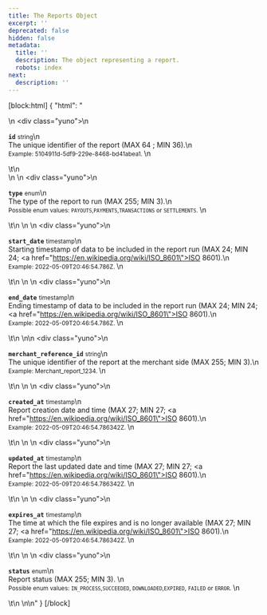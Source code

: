 ```yaml
---
title: The Reports Object
excerpt: ''
deprecated: false
hidden: false
metadata:
  title: ''
  description: The object representing a report.
  robots: index
next:
  description: ''
---
```

[block:html]
{
  "html": "<div>\n  <div class=\"yuno\">\n    <p><strong><code>id</code></strong> <small>string</small>\n      <br/>The unique identifier of the report (MAX 64 ; MIN 36).\n      <br/><small> Example: 5104911d-5df9-229e-8468-bd41abea1. </small>\n    </p>\t\n  </div>\n  \n  <div class=\"yuno\">\n    <p><strong><code>type</code></strong> <small>enum</small>\n      <br/>The type of the report to run (MAX 255; MIN 3).\n      <br/><small> Possible enum values: <code>PAYOUTS</code>,<code>PAYMENTS</code>,<code>TRANSACTIONS</code> or <code>SETTLEMENTS</code>. </small>\n    </p>\t\n  </div>\n  \n  <div class=\"yuno\">\n    <p><strong><code>start_date</code></strong> <small>timestamp</small>\n      <br/>Starting timestamp of data to be included in the report run (MAX 24; MIN 24; <a href=\"https://en.wikipedia.org/wiki/ISO_8601\">ISO 8601</a>).\n      <br/><small> Example: 2022-05-09T20:46:54.786Z. </small>\n    </p>\t\n  </div>\n  \n  <div class=\"yuno\">\n    <p><strong><code>end_date</code></strong> <small>timestamp</small>\n      <br/>Ending timestamp of data to be included in the report run (MAX 24; MIN 24; <a href=\"https://en.wikipedia.org/wiki/ISO_8601\">ISO 8601</a>).\n      <br/><small> Example: 2022-05-09T20:46:54.786Z. </small>\n    </p>\t\n  </div>\n\n  <div class=\"yuno\">\n    <p><strong><code>merchant_reference_id</code></strong> <small>string</small>\n      <br/>The unique identifier of the report at the merchant side (MAX 255; MIN 3).\n      <br/><small> Example: Merchant_report_1234. </small>\n</p>\t\n  </div>\n  \n  <div class=\"yuno\">\n    <p><strong><code>created_at</code></strong> <small>timestamp</small>\n      <br/>Report creation date and time (MAX 27; MIN 27; <a href=\"https://en.wikipedia.org/wiki/ISO_8601\">ISO 8601</a>).\n      <br/><small> Example: 2022-05-09T20:46:54.786342Z.  </small>\n    </p>\t\n  </div>\n  \n  <div class=\"yuno\">\n    <p><strong><code>updated_at</code></strong> <small>timestamp</small>\n      <br/>Report the last updated date and time (MAX 27; MIN 27; <a href=\"https://en.wikipedia.org/wiki/ISO_8601\">ISO 8601</a>).\n      <br/><small> Example: 2022-05-09T20:46:54.786342Z.  </small>\n</p>\t\n  </div>\n  \n  <div class=\"yuno\">\n    <p><strong><code>expires_at</code></strong> <small>timestamp</small>\n      <br/>The time at which the file expires and is no longer available (MAX 27; MIN 27; <a href=\"https://en.wikipedia.org/wiki/ISO_8601\">ISO 8601</a>).\n      <br/><small> Example: 2022-05-09T20:46:54.786342Z.  </small>\n    </p>\t\n  </div>\n  \n    <div class=\"yuno\">\n    <p><strong><code>status</code></strong> <small>enum</small>\n      <br/>Report status (MAX 255; MIN 3).  \n      <br/><small> Possible enum values: <code>IN_PROCESS</code>,<code>SUCCEEDED</code>, <code>DOWNLOADED</code>,<code>EXPIRED</code>, <code>FAILED</code> or <code>ERROR</code>. </small>\n      </p>\t\n  </div>\n\n<style>\n  details {\n    display: flex;\n    overflow: hidden;\n  }\n    p {\n      margin-left: 20px;\n    }\n    .yuno {\n   \t  --highlight: var(--yuno-card-background) ;\n    \tbackground: var(--yuno-card-background);\n      margin: 1.5em;\n      border-radius: 5px;\n      border-left: 15px solid var(--yuno-purple);\n      padding: 0.25em;\n    }\n</style>"
}
[/block]